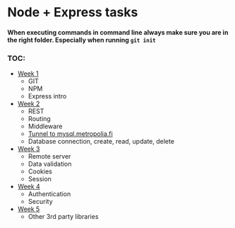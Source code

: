 # Node + Express tasks
#### When executing commands in command line always make sure you are in the right folder. Especially when running `git init`
### TOC:
* [Week 1](week1.md)
   * GIT
   * NPM
   * Express intro
* [Week 2](week2.md)
   * REST
   * Routing
   * Middleware
   * [Tunnel to mysql.metropolia.fi](mysql+tunneling.md)
   * Database connection, create, read, update, delete
* [Week 3](week3.md)
   * Remote server
   * Data validation
   * Cookies
   * Session
* [Week 4](week4.md)
   * Authentication
   * Security
* [Week 5](week5.md)
   * Other 3rd party libraries
